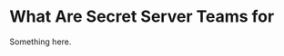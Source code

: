 [title]: # (What Are Secret Server Teams for)
[tags]: # (XXX)
[priority]: # (6638)
# What Are Secret Server Teams for
Something here.
